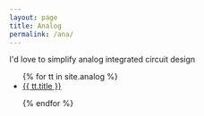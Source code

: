 ```yaml
---
layout: page
title: Analog
permalink: /ana/ 
---
```


I'd love to simplify analog integrated circuit design

<ul>
  {% for tt in site.analog %}
    <li><a href="{{site.baseurl}}/{{ tt.url }}">{{ tt.title }}</a></li>

  {% endfor %}
</ul>


